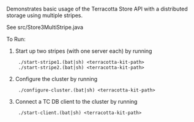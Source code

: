 Demonstrates basic usage of the Terracotta Store API with a distributed storage using multiple stripes.

See src/Store3MultiStripe.java

To Run:
1. Start up two stripes (with one server each) by running 

        ./start-stripe1.(bat|sh) <terracotta-kit-path>
        ./start-stripe2.(bat|sh) <terracotta-kit-path>
        
2. Configure the cluster by running 

        ./configure-cluster.(bat|sh) <terracotta-kit-path>
        
3. Connect a TC DB client to the cluster by running 
        
        ./start-client.(bat|sh) <terracotta-kit-path>
